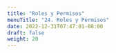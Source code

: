 ```yaml
---
title: "Roles y Permisos"
menuTitle: "24. Roles y Permisos"
date: 2022-12-31T07:47:01-08:00
draft: false
weight: 20
---
```



